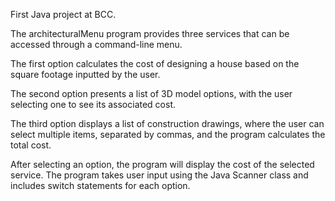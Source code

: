 First Java project at BCC.

The architecturalMenu program provides three services that can be accessed through a command-line menu.

The first option calculates the cost of designing a house based on the square footage inputted by the user.

The second option presents a list of 3D model options, with the user selecting one to see its associated cost.

The third option displays a list of construction drawings, where the user can select multiple items, separated by commas, and the program calculates the total cost.

After selecting an option, the program will display the cost of the selected service. The program takes user input using the Java Scanner class and includes switch statements for each option.
